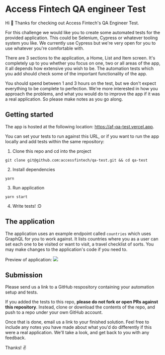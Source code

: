 # Access Fintech QA engineer Test

Hi 👋 Thanks for checking out Access Fintech's QA Engineer Test.

For this challenge we would like you to create some automated tests for the provided application. This could be Selenium, Cypress or whatever tooling system you like. We currently use Cypress but we're very open for you to use whatever you're comfortable with.

There are 3 sections to the application, a Home, List and Item screen. It's completely up to you whether you focus on one, two or all areas of the app, it all depends how extensive you wish to be. The automation tests which you add should check some of the important functionality of the app.

You should spend between 1 and 3 hours on the test, but we don't expect everything to be complete to perfection. We're more interested in how you approach the problems, and what you would do to improve the app if it was a real application. So please make notes as you go along.

## Getting started

The app is hosted at the following location: https://af-qa-test.vercel.app.

You can set your tests to run against this URL, or if you want to run the app locally and add tests within the same repository:

1. Clone this repo and cd into the project

```
git clone git@github.com:accessfintech/qa-test.git && cd qa-test
```

2. Install dependencies

```
yarn
```

3. Run application

```
yarn start
```

4. Write tests! :D

## The application

The application uses an example endpoint called `countries` which uses GraphQL for you to work against. It lists countries where you as a user can set each one to be visited or want to visit, a travel checklist of sorts. You may make changes to the application's code if you need to.

Preview of application:
![](./preview.gif)

## Submission

Please send us a link to a GitHub respository containing your automation setup and tests.

If you added the tests to this repo, **please do not fork or open PRs against this repository**. Instead, clone or download the contents of the repo, and push to a repo under your own GitHub account.

Once that is done, email us a link to your finished solution. Feel free to include any notes you have made about what you'd do differently if this were a real application. We'll take a look, and get back to you with any feedback.

Thanks! ✌️
